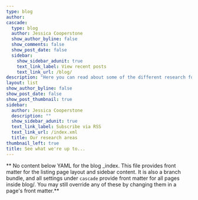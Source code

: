 ```yaml
---
type: blog
author: 
cascade:
  type: blog
  author: Jessica Cooperstone
  show_author_byline: false
  show_comments: false
  show_post_date: false
  sidebar:
    show_sidebar_adunit: true
    text_link_label: View recent posts
    text_link_url: /blog/
description: "Here you can read about some of the different research focus areas, and approaches we use in our work. The best place to find a comprehensive list of our papers is on [Google Scholar](https://scholar.google.com/citations?user=d-FkQNQAAAAJ&hl=en)."
layout: list
show_author_byline: false
show_post_date: false
show_post_thumbnail: true
sidebar:
  author: Jessica Cooperstone
  description: ""
  show_sidebar_adunit: true
  text_link_label: Subscribe via RSS
  text_link_url: /index.xml
  title: Our research areas
thumbnail_left: true
title: See what we're up to...
---
```


** No content below YAML for the blog _index. This file provides front matter for the listing page layout and sidebar content. It is also a branch bundle, and all settings under `cascade` provide front matter for all pages inside blog/. You may still override any of these by changing them in a page's front matter.**
